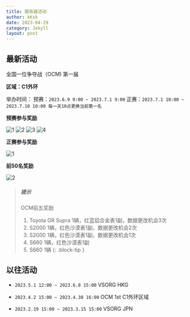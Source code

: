 ```yaml
---
title: 服务器活动
author: kKsk
date: 2023-04-29
category: Jekyll
layout: post
---
```


## 最新活动

全国一位争夺战（OCM) 第一届

**区域：C1外环**

举办时间：
预赛：`2023.6.9 9:00 ~ 2023.7.1 9:00`
正赛：`2023.7.1 10:00 ~ 2023.7.10 10:00 每一天10点更换当前第一名`

**预赛参与奖励**

![1](https://wanganmaxi-official.com/wanganmaxi5dxplus/na/event/online/img/003/cmn_dressp_nameplate03_00_00.png)
![2](https://wanganmaxi-official.com/wanganmaxi5dxplus/na/event/online/img/003/id_0.png)
![3](https://wanganmaxi-official.com/wanganmaxi5dxplus/na/event/online/img/003/cmn_dressp_nameplate03_02_00.png)
![4](https://wanganmaxi-official.com/wanganmaxi5dxplus/na/event/online/img/003/cmn_dressp_nameplate03_03_00.png)

**正赛参与奖励**

![1](https://wanganmaxi-official.com/wanganmaxi5dxplus/na/event/online/img/003/cmn_dressp_nameplate03_04_01.png)

**前50名奖励**

![2](https://wanganmaxi-official.com/wanganmaxi5dxplus/na/event/online/img/003/cmn_dressp_nameplate03_05_00.png)



> ##### 提示
> 
> OCM前五奖励
> 1. Toyota GR Supra 1辆，红蓝铝合金表1副，数据更改机会3次
> 2. S2000 1辆，红色沙漠表1副，数据更改机会2次
> 3. S2000 1辆，红色沙漠表1副，数据更改机会1次
> 4. S660 1辆，红色沙漠表1副
> 5. S660 1辆
{: .block-tip }

## 以往活动

- `2023.5.1 12:00 ~ 2023.6.8 15:00`  VSORG HKG

- `2023.4.2 15:00 ~ 2023.4.30 16:00`  OCM 1st C1外环区域  

- `2023.2.19 15:00 ~ 2023.3.15 15:00`  VSORG JPN